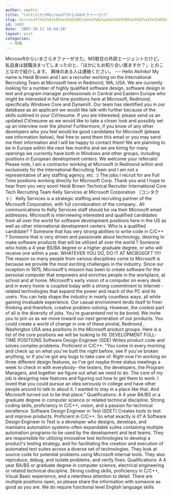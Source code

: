 ```yaml
---
author: ameblo
title: "\n\t\t\t\tMicrosoftからJobオファー\t\t"
slug: microsoft%e3%81%8b%e3%82%89job%e3%82%aa%e3%83%95%e3%82%a1%e3%83%bc-2
id: 3403
date: '2007-10-11 16:44:20'
layout: post
categories:
  - 随筆
---
```


Microsoftからいまさらオファーがきた。MS駐在の外部エージェントだけど。 私自身は就職決まってしまったのと、「ほかにもお知り合い居ますか？」とのこ となので紹介します。 興味のある人は連絡ください。 --- Hello Akihiko! My name is Heidi Brown and I am a recruiter working on the International Recruiting Team at Microsoft here in Redmond, WA, USA. We are currently looking for a number of highly qualified software design, software design in test and program manager professionals in Central and Eastern Europe who might be interested in full time positions here at Microsoft, Redmond, specifically Windows Core and DynamiX. Our team has identified you in our database as an applicant we would like talk with further because of the skills outlined in your CV/resume. If you are interested, please send us an updated CV/resume as we would like to take a closer look and possibly set up an interview over the phone! Furthermore, if you know of any other developers who you feel would be good candidates for Microsoft (please see information below), feel free to send them this email or you may send me their information and I will be happy to contact them! We are planning to be in Europe within the next few months and we are hiring for many openings we currently have both in Windows and other groups, including positions in European development centers. We welcome your referrals! Please note, I am a contractor working at Microsoft in Redmond within and exclusively for the International Recruiting Team and I am not a representative of any staffing agency, etc. :) The jobs I recruit for are Full Time positions working directly for Microsoft Corp. Thank you and I hope to hear from you very soon! Heidi Brown Technical Recruiter International Core Tech Recruiting Team Kelly Services at Microsoft Corporation （コンタクト） Kelly Services is a strategic staffing and recruiting partner of the Microsoft Corporation, with full corroboration of the company.. All communications to Kelly Services staff should be via their Microsoft email addresses. Microsoft is interviewing interested and qualified candidates from all over the world for software development positions here in the US as well as other international development centers. Who is a qualified candidate? ? Someone that has very strong abilities to write code in C/C++ ? Someone that is very driven and passionate about technology, desiring to make software products that will be utilized all over the world ? Someone who holds a 4 year BS/BA degree or a higher graduate degree, or who will receive one within a year. WHATEVER YOU DO, DO IT AT MICROSOFT !!!!! The reason so many people from various disciplines come to Microsoft is because we provide the most exciting challenges in the industry. Since our inception in 1975, Microsoft's mission has been to create software for the personal computer that empowers and enriches people in the workplace, at school and at home. Microsoft's early vision of a computer on every desk and in every home is coupled today with a strong commitment to Internet -related technologies that expand the power and reach of the PC and its users. You can help shape the industry in nearly countless ways, all while gaining invaluable experience. Our casual environment lends itself to freer thinking and therefore, creative problem-solving. However, the coolest part of all is the diversity of jobs. You're guaranteed not to be bored. We invite you to join us as we move toward our next generation of our products. You could create a world of change in one of these pivotal, Redmond , Washington USA area positions in the Microsoft product groups. Here is a list of the core positions we will be looking to fill. DEVELOPMENT FULL-TIME POSITIONS Software Design Engineer (SDE) Writes product code and solves complex problems. Proficient in C/C++. "You come in every morning and check up on what you've built the night before, see if you've broken anything, or if you've got any bugs to take care of. Right now I'm working on three different design features, so I've got maybe three status meetings a week to check in with everybody--the testers, the developers, the Program Managers, and together we figure out what we need to do. The core of my job is designing new features and figuring out how to get them to work. I loved that you could pursue an idea seriously in college and have other people around to talk to about it. I wanted to stay in a place like that. And Microsoft turned out to be that place." Qualifications: A 4 year BA/BS or a graduate degree in computer science or related technical discipline. Strong coding skills, proficiency in C/C++, vision, and a passion for technical excellence. Software Design Engineer in Test (SDET) Creates tools to test and improve products. Proficient in C/C++. So what exactly is it? A Software Design Engineer in Test is a developer who designs, develops, and maintains automation systems-often expandable suites containing multiple automation programs-to be used by the development and test teams. They are responsible for utilizing innovative test technologies to develop a product's testing strategy, and for facilitating the creation and execution of automated test suites across a diverse set of technologies. They look at source code for potential problems using Microsoft internal tools. They also reproduce, debug, and isolate problems, and verify fixes. Qualifications: A 4 year BA/BS or graduate degree in computer science, electrical engineering or related technical discipline. Strong coding skills, proficiency in C/C++, Visual Basic experience, and a relentless attention to detail. There are multiple positions open, so please share the information with someone as good as you are. We do require functional level English language skills